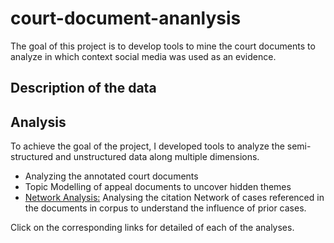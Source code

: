 # court-document-ananlysis

The goal of this project is to develop tools to mine the court documents to analyze in which context social media was used as an evidence. 

## Description of the data

## Analysis

To achieve the goal of the project, I developed tools to analyze the semi-structured and unstructured data along multiple dimensions. 

* Analyzing the annotated court documents
* Topic Modelling of appeal documents to uncover hidden themes
* [Network Analysis:](http://github.com) Analysing the citation Network of cases referenced in the documents in corpus to understand the influence of prior cases.

Click on the corresponding links for detailed of each of the analyses.



